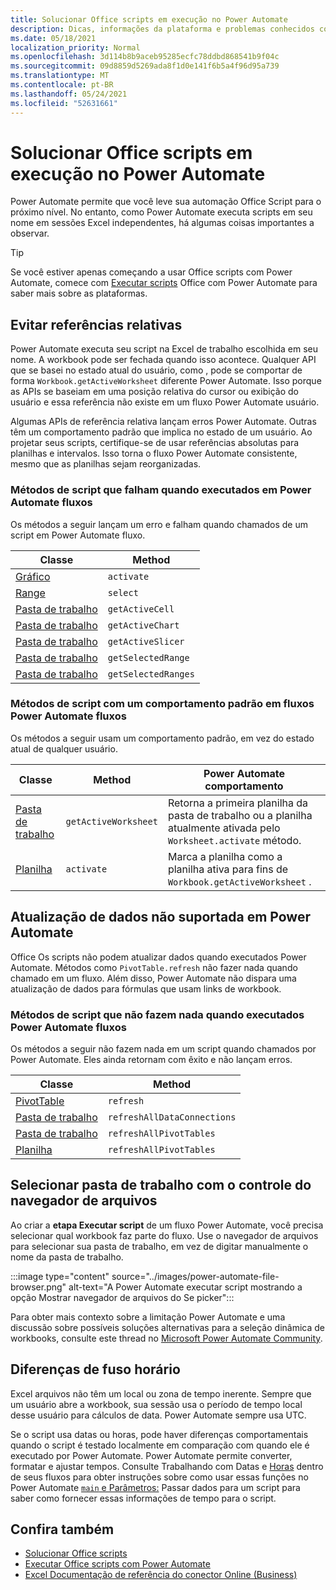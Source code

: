 ```yaml
---
title: Solucionar Office scripts em execução no Power Automate
description: Dicas, informações da plataforma e problemas conhecidos com a integração entre Office Scripts e Power Automate.
ms.date: 05/18/2021
localization_priority: Normal
ms.openlocfilehash: 3d114b8b9aceb95285ecfc78ddbd868541b9f04c
ms.sourcegitcommit: 09d8859d5269ada8f1d0e141f6b5a4f96d95a739
ms.translationtype: MT
ms.contentlocale: pt-BR
ms.lasthandoff: 05/24/2021
ms.locfileid: "52631661"
---
```

# <a name="troubleshoot-office-scripts-running-in-power-automate"></a>Solucionar Office scripts em execução no Power Automate

Power Automate permite que você leve sua automação Office Script para o próximo nível. No entanto, como Power Automate executa scripts em seu nome em sessões Excel independentes, há algumas coisas importantes a observar.

> [!TIP]
> Se você estiver apenas começando a usar Office scripts com Power Automate, comece com [Executar scripts](../develop/power-automate-integration.md) Office com Power Automate para saber mais sobre as plataformas.

## <a name="avoid-relative-references"></a>Evitar referências relativas

Power Automate executa seu script na Excel de trabalho escolhida em seu nome. A workbook pode ser fechada quando isso acontece. Qualquer API que se basei no estado atual do usuário, como , pode se comportar de forma `Workbook.getActiveWorksheet` diferente Power Automate. Isso porque as APIs se baseiam em uma posição relativa do cursor ou exibição do usuário e essa referência não existe em um fluxo Power Automate usuário.

Algumas APIs de referência relativa lançam erros Power Automate. Outras têm um comportamento padrão que implica no estado de um usuário. Ao projetar seus scripts, certifique-se de usar referências absolutas para planilhas e intervalos. Isso torna o fluxo Power Automate consistente, mesmo que as planilhas sejam reorganizadas.

### <a name="script-methods-that-fail-when-run-in-power-automate-flows"></a>Métodos de script que falham quando executados em Power Automate fluxos

Os métodos a seguir lançam um erro e falham quando chamados de um script em Power Automate fluxo.

| Classe | Method |
|--|--|
| [Gráfico](/javascript/api/office-scripts/excelscript/excelscript.chart) | `activate` |
| [Range](/javascript/api/office-scripts/excelscript/excelscript.range) | `select` |
| [Pasta de trabalho](/javascript/api/office-scripts/excelscript/excelscript.workbook) | `getActiveCell` |
| [Pasta de trabalho](/javascript/api/office-scripts/excelscript/excelscript.workbook) | `getActiveChart` |
| [Pasta de trabalho](/javascript/api/office-scripts/excelscript/excelscript.workbook) | `getActiveSlicer` |
| [Pasta de trabalho](/javascript/api/office-scripts/excelscript/excelscript.workbook) | `getSelectedRange` |
| [Pasta de trabalho](/javascript/api/office-scripts/excelscript/excelscript.workbook) | `getSelectedRanges` |

### <a name="script-methods-with-a-default-behavior-in-power-automate-flows"></a>Métodos de script com um comportamento padrão em fluxos Power Automate fluxos

Os métodos a seguir usam um comportamento padrão, em vez do estado atual de qualquer usuário.

| Classe | Method | Power Automate comportamento |
|--|--|--|
| [Pasta de trabalho](/javascript/api/office-scripts/excelscript/excelscript.workbook) | `getActiveWorksheet` | Retorna a primeira planilha da pasta de trabalho ou a planilha atualmente ativada pelo `Worksheet.activate` método. |
| [Planilha](/javascript/api/office-scripts/excelscript/excelscript.worksheet) | `activate` | Marca a planilha como a planilha ativa para fins de `Workbook.getActiveWorksheet` . |

## <a name="data-refresh-not-supported-in-power-automate"></a>Atualização de dados não suportada em Power Automate

Office Os scripts não podem atualizar dados quando executados Power Automate. Métodos como `PivotTable.refresh` não fazer nada quando chamado em um fluxo. Além disso, Power Automate não dispara uma atualização de dados para fórmulas que usam links de workbook.

### <a name="script-methods-that-do-nothing-when-run-in-power-automate-flows"></a>Métodos de script que não fazem nada quando executados Power Automate fluxos

Os métodos a seguir não fazem nada em um script quando chamados por Power Automate. Eles ainda retornam com êxito e não lançam erros.

| Classe | Method |
|--|--|
| [PivotTable](/javascript/api/office-scripts/excelscript/excelscript.pivottable) | `refresh` |
| [Pasta de trabalho](/javascript/api/office-scripts/excelscript/excelscript.workbook) | `refreshAllDataConnections` |
| [Pasta de trabalho](/javascript/api/office-scripts/excelscript/excelscript.workbook) | `refreshAllPivotTables` |
| [Planilha](/javascript/api/office-scripts/excelscript/excelscript.worksheet) | `refreshAllPivotTables` |

## <a name="select-workbooks-with-the-file-browser-control"></a>Selecionar pasta de trabalho com o controle do navegador de arquivos

Ao criar a **etapa Executar script** de um fluxo Power Automate, você precisa selecionar qual workbook faz parte do fluxo. Use o navegador de arquivos para selecionar sua pasta de trabalho, em vez de digitar manualmente o nome da pasta de trabalho.

:::image type="content" source="../images/power-automate-file-browser.png" alt-text="A Power Automate executar script mostrando a opção Mostrar navegador de arquivos do Se picker":::

Para obter mais contexto sobre a limitação Power Automate e uma discussão sobre possíveis soluções alternativas para a seleção dinâmica de workbooks, consulte este thread no [Microsoft Power Automate Community](https://powerusers.microsoft.com/t5/Power-Automate-Ideas/Allow-for-dynamic-quot-file-quot-value-for-excel-quot-get-a-row/idi-p/103091#).

## <a name="time-zone-differences"></a>Diferenças de fuso horário

Excel arquivos não têm um local ou zona de tempo inerente. Sempre que um usuário abre a workbook, sua sessão usa o período de tempo local desse usuário para cálculos de data. Power Automate sempre usa UTC.

Se o script usa datas ou horas, pode haver diferenças comportamentais quando o script é testado localmente em comparação com quando ele é executado por Power Automate. Power Automate permite converter, formatar e ajustar tempos. Consulte Trabalhando com Datas e [Horas](https://flow.microsoft.com/blog/working-with-dates-and-times/) dentro de seus fluxos para obter instruções sobre como usar essas funções no Power Automate [ `main` e Parâmetros:](../develop/power-automate-integration.md#main-parameters-pass-data-to-a-script) Passar dados para um script para saber como fornecer essas informações de tempo para o script.

## <a name="see-also"></a>Confira também

- [Solucionar Office scripts](troubleshooting.md)
- [Executar Office scripts com Power Automate](../develop/power-automate-integration.md)
- [Excel Documentação de referência do conector Online (Business)](/connectors/excelonlinebusiness/)

